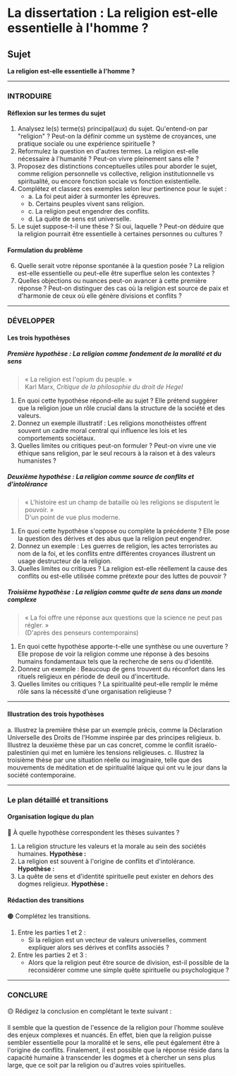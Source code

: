 # La dissertation : La religion est-elle essentielle à l'homme ?

## Sujet
**La religion est-elle essentielle à l'homme ?**

---

### INTRODUIRE

#### Réflexion sur les termes du sujet

1. Analysez le(s) terme(s) principal(aux) du sujet. Qu'entend-on par "religion" ? Peut-on la définir comme un système de croyances, une pratique sociale ou une expérience spirituelle ?
2. Reformulez la question en d'autres termes. La religion est-elle nécessaire à l'humanité ? Peut-on vivre pleinement sans elle ?
3. Proposez des distinctions conceptuelles utiles pour aborder le sujet, comme religion personnelle vs collective, religion institutionnelle vs spiritualité, ou encore fonction sociale vs fonction existentielle.
4. Complétez et classez ces exemples selon leur pertinence pour le sujet :
   - a. La foi peut aider à surmonter les épreuves.
   - b. Certains peuples vivent sans religion.
   - c. La religion peut engendrer des conflits.
   - d. La quête de sens est universelle.
5. Le sujet suppose-t-il une thèse ? Si oui, laquelle ? Peut-on déduire que la religion pourrait être essentielle à certaines personnes ou cultures ?

#### Formulation du problème

6. Quelle serait votre réponse spontanée à la question posée ? La religion est-elle essentielle ou peut-elle être superflue selon les contextes ?
7. Quelles objections ou nuances peut-on avancer à cette première réponse ? Peut-on distinguer des cas où la religion est source de paix et d'harmonie de ceux où elle génère divisions et conflits ?

---

### DÉVELOPPER

#### Les trois hypothèses

##### Première hypothèse : La religion comme fondement de la moralité et du sens

> « La religion est l'opium du peuple. »  
> Karl Marx, *Critique de la philosophie du droit de Hegel*

1. En quoi cette hypothèse répond-elle au sujet ? Elle prétend suggérer que la religion joue un rôle crucial dans la structure de la société et des valeurs.
2. Donnez un exemple illustratif : Les religions monothéistes offrent souvent un cadre moral central qui influence les lois et les comportements sociétaux.
3. Quelles limites ou critiques peut-on formuler ? Peut-on vivre une vie éthique sans religion, par le seul recours à la raison et à des valeurs humanistes ?

##### Deuxième hypothèse : La religion comme source de conflits et d'intolérance

> « L'histoire est un champ de bataille où les religions se disputent le pouvoir. »  
> D'un point de vue plus moderne.

1. En quoi cette hypothèse s'oppose ou complète la précédente ? Elle pose la question des dérives et des abus que la religion peut engendrer.
2. Donnez un exemple : Les guerres de religion, les actes terroristes au nom de la foi, et les conflits entre différentes croyances illustrent un usage destructeur de la religion.
3. Quelles limites ou critiques ? La religion est-elle réellement la cause des conflits ou est-elle utilisée comme prétexte pour des luttes de pouvoir ?

##### Troisième hypothèse : La religion comme quête de sens dans un monde complexe

> « La foi offre une réponse aux questions que la science ne peut pas régler. »  
> (D'après des penseurs contemporains)

1. En quoi cette hypothèse apporte-t-elle une synthèse ou une ouverture ? Elle propose de voir la religion comme une réponse à des besoins humains fondamentaux tels que la recherche de sens ou d'identité.
2. Donnez un exemple : Beaucoup de gens trouvent du réconfort dans les rituels religieux en période de deuil ou d'incertitude.
3. Quelles limites ou critiques ? La spiritualité peut-elle remplir le même rôle sans la nécessité d'une organisation religieuse ?

---

#### Illustration des trois hypothèses

a. Illustrez la première thèse par un exemple précis, comme la Déclaration Universelle des Droits de l'Homme inspirée par des principes religieux.
b. Illustrez la deuxième thèse par un cas concret, comme le conflit israélo-palestinien qui met en lumière les tensions religieuses.
c. Illustrez la troisième thèse par une situation réelle ou imaginaire, telle que des mouvements de méditation et de spiritualité laïque qui ont vu le jour dans la société contemporaine.

---

### Le plan détaillé et transitions

#### Organisation logique du plan

🔴 À quelle hypothèse correspondent les thèses suivantes ?

1. La religion structure les valeurs et la morale au sein des sociétés humaines. **Hypothèse :**
2. La religion est souvent à l'origine de conflits et d'intolérance. **Hypothèse :**
3. La quête de sens et d'identité spirituelle peut exister en dehors des dogmes religieux. **Hypothèse :**

#### Rédaction des transitions

🟠 Complétez les transitions.

1. Entre les parties 1 et 2 :  
   - Si la religion est un vecteur de valeurs universelles, comment expliquer alors ses dérives et conflits associés ?
2. Entre les parties 2 et 3 :  
   - Alors que la religion peut être source de division, est-il possible de la reconsidérer comme une simple quête spirituelle ou psychologique ?

---

### CONCLURE

🟡 Rédigez la conclusion en complétant le texte suivant :

Il semble que la question de l'essence de la religion pour l'homme soulève des enjeux complexes et nuancés. En effet, bien que la religion puisse sembler essentielle pour la moralité et le sens, elle peut également être à l'origine de conflits. Finalement, il est possible que la réponse réside dans la capacité humaine à transcender les dogmes et à chercher un sens plus large, que ce soit par la religion ou d'autres voies spirituelles.